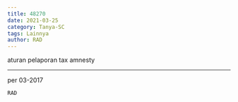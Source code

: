 ```yaml
---
title: 48270
date: 2021-03-25
category: Tanya-SC
tags: Lainnya
author: RAD
---
```


aturan pelaporan tax amnesty

---

per 03-2017

`RAD`
